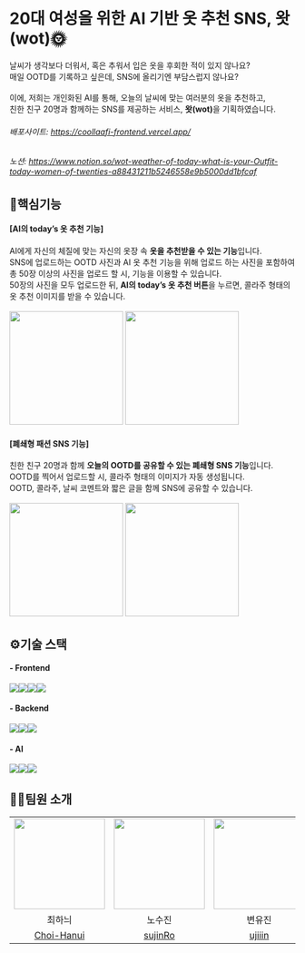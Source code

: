 # 20대 여성을 위한 AI 기반 옷 추천 SNS, 왓(wot)🌞
날씨가 생각보다 더워서, 혹은 추워서 입은 옷을 후회한 적이 있지 않나요?<br />
매일 OOTD를 기록하고 싶은데, SNS에 올리기엔 부담스럽지 않나요?<br />
<br />
이에, 저희는 개인화된 AI를 통해, 오늘의 날씨에 맞는 여러분의 옷을 추천하고,<br />
친한 친구 20명과 함께하는 SNS를 제공하는 서비스, <b>왓(wot)</b>을 기획하였습니다.<br />
###### 배포사이트: https://coollaafi-frontend.vercel.app/
###### 노션: https://www.notion.so/wot-weather-of-today-what-is-your-Outfit-today-women-of-twenties-a88431211b5246558e9b5000dd1bfcaf
## 🎯핵심기능
#### [AI의 today’s 옷 추천 기능]
AI에게 자신의 체질에 맞는 자신의 옷장 속 <b>옷을 추천받을 수 있는 기능</b>입니다.<br />
SNS에 업로드하는 OOTD 사진과 AI 옷 추천 기능을 위해 업로드 하는 사진을 포함하여 총 50장 이상의 사진을 업로드 할 시, 기능을 이용할 수 있습니다.<br />
50장의 사진을 모두 업로드한 뒤, <b>AI의 today’s 옷 추천 버튼</b>을 누르면, 콜라주 형태의 옷 추천 이미지를 받을 수 있습니다.<br /><br />
<img src="https://i.ibb.co/BrdJqD1/upload.png" width="200">
<img src="https://i.ibb.co/NVm32GT/image.png" width="200">
#### [폐쇄형 패션 SNS 기능]
친한 친구 20명과 함께 <b>오늘의 OOTD를 공유할 수 있는 폐쇄형 SNS 기능</b>입니다.<br />
OOTD를 찍어서 업로드할 시, 콜라주 형태의 이미지가 자동 생성됩니다.<br />
OOTD, 콜라주, 날씨 코멘트와 짧은 글을 함께 SNS에 공유할 수 있습니다.<br /><br />
<img src="https://i.ibb.co/8NMtFjT/SNS.png" width="200">
<img src="https://i.ibb.co/xLBrtYL/SNS-upload.png" width="200">
## ⚙️기술 스택
#### - Frontend
<img src="https://img.shields.io/badge/html5-E34F26?style=for-the-badge&logo=html5&logoColor=white"><img src="https://img.shields.io/badge/React-61DAFB?style=for-the-badge&logo=React&logoColor=white"><img src="https://img.shields.io/badge/TypeScript-3178C6?style=for-the-badge&logo=TypeScript&logoColor=white"><img src="https://img.shields.io/badge/CSS-1572B6?style=for-the-badge&logo=CSS&logoColor=white">
#### - Backend
<img src="https://img.shields.io/badge/Node.js-5FA04E?style=for-the-badge&logo=Node.js&logoColor=white"><img src="https://img.shields.io/badge/Express-000000?style=for-the-badge&logo=Express&logoColor=white"><img src="https://img.shields.io/badge/MySQL-4479A1?style=for-the-badge&logo=MySQL&logoColor=white">
#### - AI
<img src="https://img.shields.io/badge/TensorFlow-FF6F00?style=for-the-badge&logo=TensorFlow&logoColor=white"><img src="https://img.shields.io/badge/PyTorch-EE4C2C?style=for-the-badge&logo=PyTorch&logoColor=white"><img src="https://img.shields.io/badge/Flask-000000?style=for-the-badge&logo=Flask&logoColor=white">
## 👩‍💻팀원 소개
  <table>
    <tr>
      <td align="center"><img src="https://avatars.githubusercontent.com/u/137473567?v=4" width="160"></td>
      <td align="center"><img src="https://avatars.githubusercontent.com/u/88073842?s=400&u=bc39f4c6820808f5c034dc5e210f7ea279bff43c&v=4" width="160"></td>
      <td align="center"><img src="https://avatars.githubusercontent.com/u/52813483?v=4" width="160"></td>
    </tr>
    <tr>
      <td align="center">최하늬</td>
      <td align="center">노수진</td>
      <td align="center">변유진</td>
    </tr>
    <tr>
      <td align="center"><a href="https://github.com/Choi-Hanui" target="_blank">Choi-Hanui</a></td>
      <td align="center"><a href="https://github.com/sujinRo" target="_blank" width="160">sujinRo</a></td>
      <td align="center"><a href="https://github.com/ujiiin" target="_blank">ujiiin</a></td>
    </tr>
  </table>
